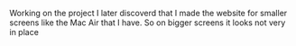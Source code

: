 Working on the project I later discoverd that I made the website for smaller screens like the Mac Air that I have. So on bigger screens it looks not very in place 
